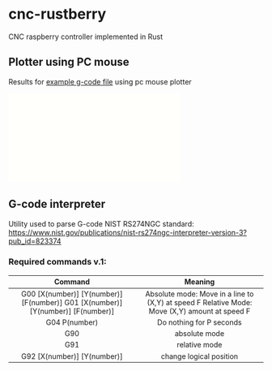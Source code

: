 # cnc-rustberry
CNC raspberry controller implemented in Rust

## Plotter using PC mouse

Results for [example g-code file](./pc_plot.g) using pc mouse plotter

![](./assets/demo_pc_plot.gif)

## G-code interpreter

Utility used to parse G-code NIST RS274NGC standard: https://www.nist.gov/publications/nist-rs274ngc-interpreter-version-3?pub_id=823374

### Required commands v.1:

|                                     Command                                     | Meaning                                                                                       |
|:-------------------------------------------------------------------------------:|:---------------------------------------------------------------------------------------------:|
| G00 [X(number)] [Y(number)] [F(number)] G01 [X(number)] [Y(number)] [F(number)] | Absolute mode: Move in a line to (X,Y) at speed F Relative Mode: Move (X,Y) amount at speed F |
| G04 P(number)                                                                   | Do nothing for P seconds                                                                      |
| G90                                                                             | absolute mode                                                                                 |
| G91                                                                             | relative mode                                                                                 |
| G92 [X(number)] [Y(number)]                                                     | change logical position                                                                       |